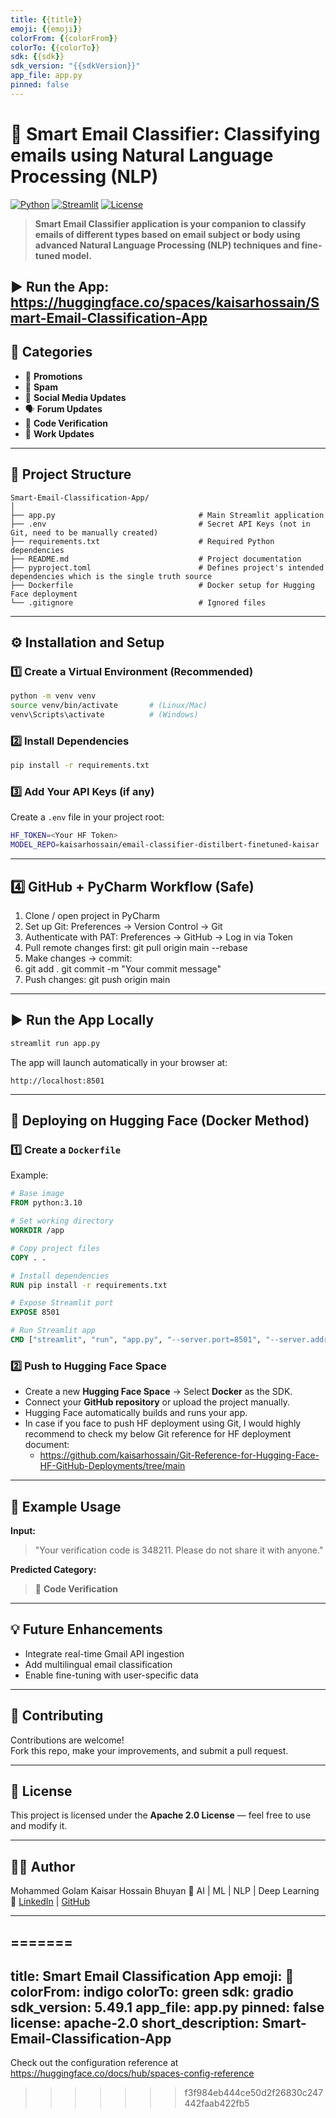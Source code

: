 ```yaml
---
title: {{title}}
emoji: {{emoji}}
colorFrom: {{colorFrom}}
colorTo: {{colorTo}}
sdk: {{sdk}}
sdk_version: "{{sdkVersion}}"
app_file: app.py
pinned: false
---
```


# 📧 Smart Email Classifier: Classifying emails using Natural Language Processing (NLP)

[![Python](https://img.shields.io/badge/Python-3.10+-blue.svg)](https://python.org)
[![Streamlit](https://img.shields.io/badge/Streamlit-App%20Framework-red.svg)](https://streamlit.io/)
[![License](https://img.shields.io/badge/License-Apache-yellow.svg)](https://www.apache.org/licenses/LICENSE-2.0.txt)

> **Smart Email Classifier application is your companion to classify emails of different types based on email subject or body using advanced Natural Language Processing (NLP) techniques and fine-tuned model.**

## ▶️ Run the App: https://huggingface.co/spaces/kaisarhossain/Smart-Email-Classification-App

## 🧠 Categories
- 📢 **Promotions**
- 🚫 **Spam**
- 💬 **Social Media Updates**
- 🗣️ **Forum Updates**
- 🔢 **Code Verification**
- 💼 **Work Updates**

---

## 🧩 Project Structure

```
Smart-Email-Classification-App/
│
├── app.py                                # Main Streamlit application
├── .env                                  # Secret API Keys (not in Git, need to be manually created)
├── requirements.txt                      # Required Python dependencies
├── README.md                             # Project documentation
├── pyproject.toml                        # Defines project's intended dependencies which is the single truth source
├── Dockerfile                            # Docker setup for Hugging Face deployment
└── .gitignore                            # Ignored files
```

---

## ⚙️ Installation and Setup

### 1️⃣ Create a Virtual Environment (Recommended)

```bash
python -m venv venv
source venv/bin/activate       # (Linux/Mac)
venv\Scripts\activate          # (Windows)
```

### 2️⃣ Install Dependencies

```bash
pip install -r requirements.txt
```

### 3️⃣ Add Your API Keys (if any)

Create a `.env` file in your project root:

```bash
HF_TOKEN=<Your HF Token>
MODEL_REPO=kaisarhossain/email-classifier-distilbert-finetuned-kaisar
```
---

## 4️⃣ GitHub + PyCharm Workflow (Safe)
1. Clone / open project in PyCharm
2. Set up Git: Preferences → Version Control → Git
3. Authenticate with PAT: Preferences → GitHub → Log in via Token
4. Pull remote changes first: git pull origin main --rebase
5. Make changes → commit:
6. git add .
git commit -m "Your commit message"
7. Push changes: git push origin main

---

## ▶️ Run the App Locally

```bash
streamlit run app.py
```

The app will launch automatically in your browser at:
```
http://localhost:8501
```

---

## 🐳 Deploying on Hugging Face (Docker Method)

### 1️⃣ Create a `Dockerfile`
Example:
```dockerfile
# Base image
FROM python:3.10

# Set working directory
WORKDIR /app

# Copy project files
COPY . .

# Install dependencies
RUN pip install -r requirements.txt

# Expose Streamlit port
EXPOSE 8501

# Run Streamlit app
CMD ["streamlit", "run", "app.py", "--server.port=8501", "--server.address=0.0.0.0"]
```

### 2️⃣ Push to Hugging Face Space

- Create a new **Hugging Face Space** → Select **Docker** as the SDK.  
- Connect your **GitHub repository** or upload the project manually.  
- Hugging Face automatically builds and runs your app.
- In case if you face to push HF deployment using Git, I would highly recommend to check my below Git reference for HF deployment document:
  - https://github.com/kaisarhossain/Git-Reference-for-Hugging-Face-HF-GitHub-Deployments/tree/main

---

## 🧾 Example Usage

**Input:**  
> "Your verification code is 348211. Please do not share it with anyone."

**Predicted Category:**  
> 🔢 **Code Verification**

---

## 💡 Future Enhancements
- Integrate real-time Gmail API ingestion  
- Add multilingual email classification  
- Enable fine-tuning with user-specific data  

---

## 🤝 Contributing
Contributions are welcome!  
Fork this repo, make your improvements, and submit a pull request.

---

## 🪪 License
This project is licensed under the **Apache 2.0 License** — feel free to use and modify it.

---

## 👨‍💻 Author
Mohammed Golam Kaisar Hossain Bhuyan
🚀 AI | ML | NLP | Deep Learning  
🔗 [LinkedIn](https://www.linkedin.com/in/kaisarhossain) | [GitHub](https://github.com/kaisarhossain)

---
=======
---
title: Smart Email Classification App
emoji: 🐢
colorFrom: indigo
colorTo: green
sdk: gradio
sdk_version: 5.49.1
app_file: app.py
pinned: false
license: apache-2.0
short_description: Smart-Email-Classification-App
---

Check out the configuration reference at https://huggingface.co/docs/hub/spaces-config-reference
>>>>>>> f3f984eb444ce50d2f26830c247442faab422fb5





